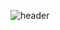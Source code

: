![header](https://capsule-render.vercel.app/api?type=waving&color=auto&height=300&section=header&text=YeongJu's%20github&fontSize=90&animation=fadeIn&fontAlignY=38&desc=&descAlignY=51&descAlign=62)
<!--
**cyj083386/cyj083386** is a ✨ _special_ ✨ repository because its `README.md` (this file) appears on your GitHub profile.
<h3 align="center">🖥  Backend Tech Stack  🖥</h3>

<div align="center">
<img src="https://img.shields.io/badge/SpringBoot-6DB33F?style=flat-square&logo=Spring&logoColor=white"/></a>&nbsp 
</div>

<h3 align="center">💿 Database Tech Stack 💿</h3>

<div align="center">
  <img src="https://img.shields.io/badge/Mysql-E6B91E?style=flat-square&logo=MySql&logoColor=white"/></a>&nbsp 
</div>

<h3 align="center">📺 FrontEnd Tech Stack 📺</h3>

<div align="center">
  <img src="https://img.shields.io/badge/HTML5-E34F26?style=flat-square&logo=HTML5&logoColor=white"/></a>&nbsp
  <img src="https://img.shields.io/badge/CSS3-1572B6?style=flat-square&logo=CSS3&logoColor=white"/></a>&nbsp
  <img src="https://img.shields.io/badge/React-61DAFB?style=flat-square&logo=React&logoColor=white"/></a>&nbsp
</div>

<h3 align="center">💡 My Most Used Languages 💡</h3>
<p align="center">
  <a href="https://github.com/cyj083386">
    <img align="center" src="https://github-readme-stats.vercel.app/api/top-langs/?username=daveg7lee&layout=compact&show_icons=true&show_owner=true&hide_title=false&theme=nord&" />
  </a>
</p>

<h3 align="center">💡 My Git Stats 💡</h3>
<div align="center">
  <img src="https://github-readme-stats.vercel.app/api?username=cyj083386&theme=dark&include_all_commits=true" />
</div>

</div>
